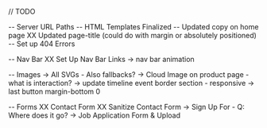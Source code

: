 // TODO

-- Server URL Paths
-- HTML Templates Finalized
-- Updated copy on home page
XX Updated page-title  (could do with margin or absolutely positioned)
-- Set up 404 Errors

-- Nav Bar
XX Set Up Nav Bar Links
-> nav bar animation

-- Images
-> All SVGs - Also fallbacks?
-> Cloud Image on product page - what is interaction?
-> update timeline event border section - responsive
-> last button margin-bottom 0

-- Forms 
XX Contact Form
XX Sanitize Contact Form
-> Sign Up For - Q: Where does it go?
-> Job Application Form & Upload



